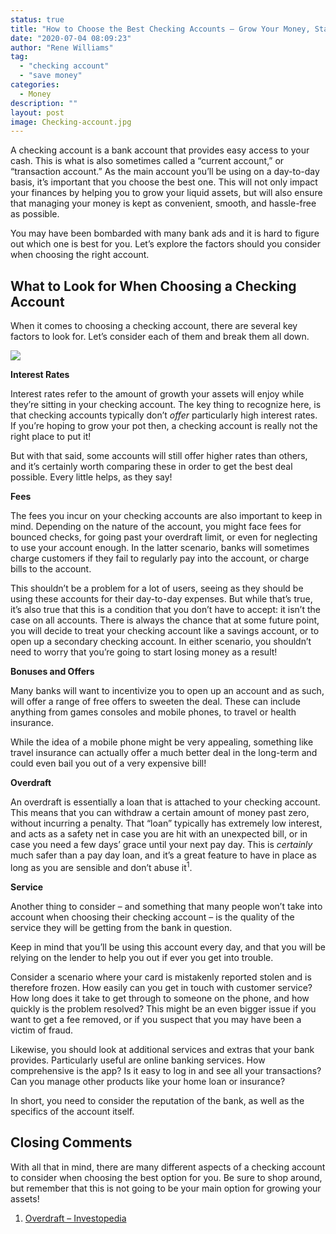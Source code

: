 ```yaml
---
status: true
title: "How to Choose the Best Checking Accounts – Grow Your Money, Stay Safe, Enjoy Benefits!"
date: "2020-07-04 08:09:23"
author: "Rene Williams"
tag:
  - "checking account"
  - "save money"
categories:
  - Money
description: ""
layout: post
image: Checking-account.jpg
---
```


A checking account is a bank account that provides easy access to your cash. This is what is also sometimes called a “current account,” or “transaction account.” As the main account you’ll be using on a day-to-day basis, it’s important that you choose the best one. This will not only impact your finances by helping you to grow your liquid assets, but will also ensure that managing your money is kept as convenient, smooth, and hassle-free as possible.

You may have been bombarded with many bank ads and it is hard to figure out which one is best for you. Let’s explore the factors should you consider when choosing the right account.

## What to Look for When Choosing a Checking Account

When it comes to choosing a checking account, there are several key factors to look for. Let’s consider each of them and break them all down.

![](/posts/Checking-account.jpg)

**Interest Rates**

Interest rates refer to the amount of growth your assets will enjoy while they’re sitting in your checking account. The key thing to recognize here, is that checking accounts typically don’t _offer_ particularly high interest rates. If you’re hoping to grow your pot then, a checking account is really not the right place to put it!

But with that said, some accounts will still offer higher rates than others, and it’s certainly worth comparing these in order to get the best deal possible. Every little helps, as they say!

**Fees**

The fees you incur on your checking accounts are also important to keep in mind. Depending on the nature of the account, you might face fees for bounced checks, for going past your overdraft limit, or even for neglecting to use your account enough. In the latter scenario, banks will sometimes charge customers if they fail to regularly pay into the account, or charge bills to the account.

This shouldn’t be a problem for a lot of users, seeing as they should be using these accounts for their day-to-day expenses. But while that’s true, it’s also true that this is a condition that you don’t have to accept: it isn’t the case on all accounts. There is always the chance that at some future point, you will decide to treat your checking account like a savings account, or to open up a secondary checking account. In either scenario, you shouldn’t need to worry that you’re going to start losing money as a result!

**Bonuses and Offers**

Many banks will want to incentivize you to open up an account and as such, will offer a range of free offers to sweeten the deal. These can include anything from games consoles and mobile phones, to travel or health insurance.

While the idea of a mobile phone might be very appealing, something like travel insurance can actually offer a much better deal in the long-term and could even bail you out of a very expensive bill!

**Overdraft**

An overdraft is essentially a loan that is attached to your checking account. This means that you can withdraw a certain amount of money past zero, without incurring a penalty. That “loan” typically has extremely low interest, and acts as a safety net in case you are hit with an unexpected bill, or in case you need a few days’ grace until your next pay day. This is _certainly_ much safer than a pay day loan, and it’s a great feature to have in place as long as you are sensible and don’t abuse it<sup>1</sup>.

**Service**

Another thing to consider – and something that many people won’t take into account when choosing their checking account – is the quality of the service they will be getting from the bank in question.

Keep in mind that you’ll be using this account every day, and that you will be relying on the lender to help you out if ever you get into trouble.

Consider a scenario where your card is mistakenly reported stolen and is therefore frozen. How easily can you get in touch with customer service? How long does it take to get through to someone on the phone, and how quickly is the problem resolved? This might be an even bigger issue if you want to get a fee removed, or if you suspect that you may have been a victim of fraud.

Likewise, you should look at additional services and extras that your bank provides. Particularly useful are online banking services. How comprehensive is the app? Is it easy to log in and see all your transactions? Can you manage other products like your home loan or insurance?

In short, you need to consider the reputation of the bank, as well as the specifics of the account itself.

## Closing Comments

With all that in mind, there are many different aspects of a checking account to consider when choosing the best option for you. Be sure to shop around, but remember that this is not going to be your main option for growing your assets!

1. [Overdraft – Investopedia](https://www.investopedia.com/terms/o/overdraft.asp)

